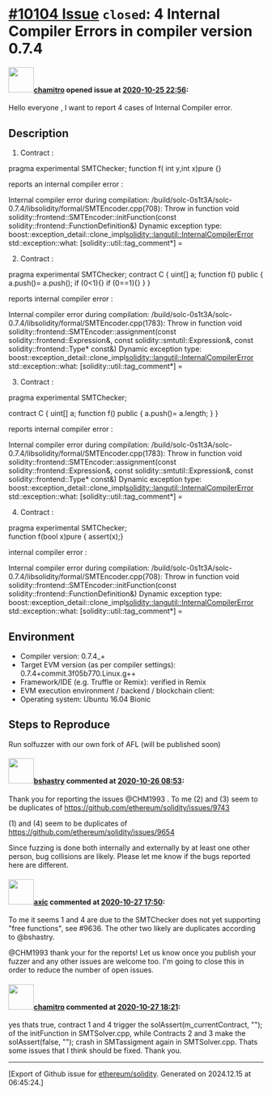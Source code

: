 # [\#10104 Issue](https://github.com/ethereum/solidity/issues/10104) `closed`: 4 Internal Compiler Errors in compiler version 0.7.4 

#### <img src="https://avatars.githubusercontent.com/u/36297330?u=ec716a9bef32d6f777e73680d0a24a39760696a8&v=4" width="50">[chamitro](https://github.com/chamitro) opened issue at [2020-10-25 22:56](https://github.com/ethereum/solidity/issues/10104):

Hello everyone , I want to report 4 cases of Internal Compiler error. 

## Description

1) Contract :

pragma experimental SMTChecker;
	function f( int y,int x)pure {}

reports an internal compiler error :

Internal compiler error during compilation:
/build/solc-0s1t3A/solc-0.7.4/libsolidity/formal/SMTEncoder.cpp(708): Throw in function void solidity::frontend::SMTEncoder::initFunction(const solidity::frontend::FunctionDefinition&)
Dynamic exception type: boost::exception_detail::clone_impl<solidity::langutil::InternalCompilerError>
std::exception::what: 
[solidity::util::tag_comment*] = 

2) Contract :

pragma experimental SMTChecker;
contract C {
	uint[] a;
	function f() public {
		a.push()=
		a.push();
if (0<1){}
if (0==1){}
	}
}

reports internal compiler error :

Internal compiler error during compilation:
/build/solc-0s1t3A/solc-0.7.4/libsolidity/formal/SMTEncoder.cpp(1783): Throw in function void solidity::frontend::SMTEncoder::assignment(const solidity::frontend::Expression&, const solidity::smtutil::Expression&, const solidity::frontend::Type* const&)
Dynamic exception type: boost::exception_detail::clone_impl<solidity::langutil::InternalCompilerError>
std::exception::what: 
[solidity::util::tag_comment*] = 

3) Contract :

pragma experimental SMTChecker;

contract C {
	uint[] a;
	function f() public {
		a.push()=
		a.length;
	}
}

reports internal compiler error :

Internal compiler error during compilation:
/build/solc-0s1t3A/solc-0.7.4/libsolidity/formal/SMTEncoder.cpp(1783): Throw in function void solidity::frontend::SMTEncoder::assignment(const solidity::frontend::Expression&, const solidity::smtutil::Expression&, const solidity::frontend::Type* const&)
Dynamic exception type: boost::exception_detail::clone_impl<solidity::langutil::InternalCompilerError>
std::exception::what: 
[solidity::util::tag_comment*] = 

4) Contract :

pragma experimental SMTChecker;    
function f(bool x)pure {       assert(x);}

internal compiler error :

Internal compiler error during compilation:
/build/solc-0s1t3A/solc-0.7.4/libsolidity/formal/SMTEncoder.cpp(708): Throw in function void solidity::frontend::SMTEncoder::initFunction(const solidity::frontend::FunctionDefinition&)
Dynamic exception type: boost::exception_detail::clone_impl<solidity::langutil::InternalCompilerError>
std::exception::what: 
[solidity::util::tag_comment*] = 

## Environment

- Compiler version: 0.7.4_+
- Target EVM version (as per compiler settings): 0.7.4+commit.3f05b770.Linux.g++
- Framework/IDE (e.g. Truffle or Remix): verified in Remix
- EVM execution environment / backend / blockchain client:
- Operating system: Ubuntu 16.04 Bionic

## Steps to Reproduce

Run solfuzzer with our own fork of AFL (will be published soon)


#### <img src="https://avatars.githubusercontent.com/u/2388185?v=4" width="50">[bshastry](https://github.com/bshastry) commented at [2020-10-26 08:53](https://github.com/ethereum/solidity/issues/10104#issuecomment-716406263):

Thank you for reporting the issues @CHM1993 . To me (2) and (3) seem to be duplicates of https://github.com/ethereum/solidity/issues/9743

(1) and (4) seem to be duplicates of https://github.com/ethereum/solidity/issues/9654

Since fuzzing is done both internally and externally by at least one other person, bug collisions are likely. Please let me know if the bugs reported here are different.

#### <img src="https://avatars.githubusercontent.com/u/20340?v=4" width="50">[axic](https://github.com/axic) commented at [2020-10-27 17:50](https://github.com/ethereum/solidity/issues/10104#issuecomment-717416192):

To me it seems 1 and 4 are due to the SMTChecker does not yet supporting "free functions", see #9636. The other two likely are duplicates according to @bshastry.

@CHM1993 thank your for the reports! Let us know once you publish your fuzzer and any other issues are welcome too. I'm going to close this in order to reduce the number of open issues.

#### <img src="https://avatars.githubusercontent.com/u/36297330?u=ec716a9bef32d6f777e73680d0a24a39760696a8&v=4" width="50">[chamitro](https://github.com/chamitro) commented at [2020-10-27 18:21](https://github.com/ethereum/solidity/issues/10104#issuecomment-717434954):

yes thats true, contract 1 and 4 trigger the solAssert(m_currentContract, ""); of the initFunction in SMTSolver.cpp, while Contracts 2 and 3 make the solAssert(false, ""); crash in SMTassigment again in SMTSolver.cpp.
Thats some issues that I think should be fixed.
Thank you.


-------------------------------------------------------------------------------



[Export of Github issue for [ethereum/solidity](https://github.com/ethereum/solidity). Generated on 2024.12.15 at 06:45:24.]
